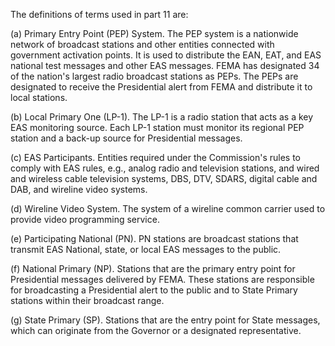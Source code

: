 The definitions of terms used in part 11 are:

(a) Primary Entry Point (PEP) System. The PEP system is a nationwide network of broadcast stations and other entities connected with government activation points. It is used to distribute the EAN, EAT, and EAS national test messages and other EAS messages. FEMA has designated 34 of the nation's largest radio broadcast stations as PEPs. The PEPs are designated to receive the Presidential alert from FEMA and distribute it to local stations.

(b) Local Primary One (LP-1). The LP-1 is a radio station that acts as a key EAS monitoring source. Each LP-1 station must monitor its regional PEP station and a back-up source for Presidential messages.
              

(c) EAS Participants. Entities required under the Commission's rules to comply with EAS rules, e.g., analog radio and television stations, and wired and wireless cable television systems, DBS, DTV, SDARS, digital cable and DAB, and wireline video systems.

(d) Wireline Video System. The system of a wireline common carrier used to provide video programming service.

(e) Participating National (PN). PN stations are broadcast stations that transmit EAS National, state, or local EAS messages to the public.

(f) National Primary (NP). Stations that are the primary entry point for Presidential messages delivered by FEMA. These stations are responsible for broadcasting a Presidential alert to the public and to State Primary stations within their broadcast range.

(g) State Primary (SP). Stations that are the entry point for State messages, which can originate from the Governor or a designated representative.

